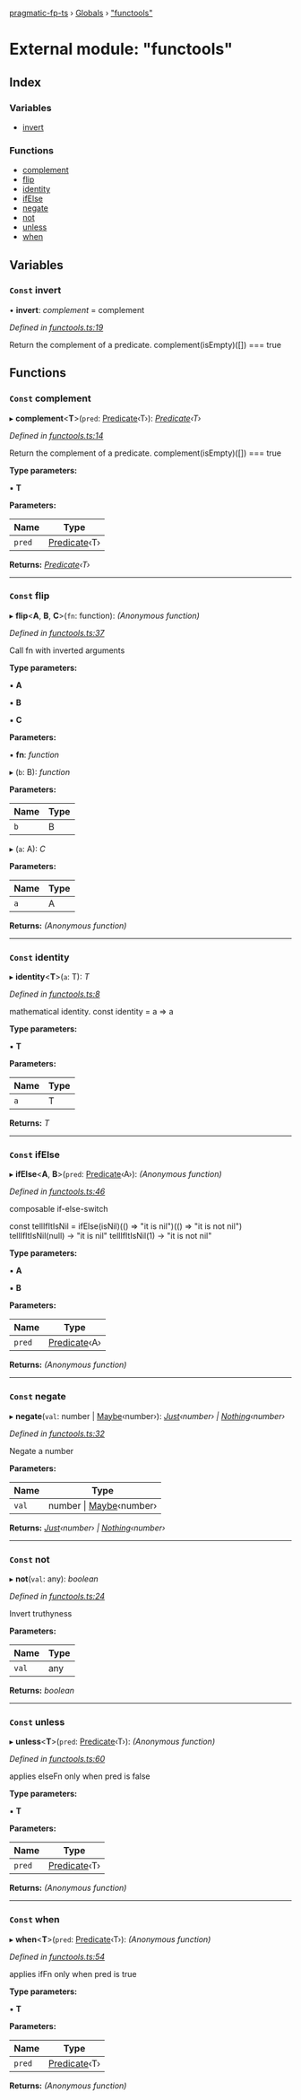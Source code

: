 [pragmatic-fp-ts](../README.md) › [Globals](../globals.md) › ["functools"](_functools_.md)

# External module: "functools"

## Index

### Variables

* [invert](_functools_.md#const-invert)

### Functions

* [complement](_functools_.md#const-complement)
* [flip](_functools_.md#const-flip)
* [identity](_functools_.md#const-identity)
* [ifElse](_functools_.md#const-ifelse)
* [negate](_functools_.md#const-negate)
* [not](_functools_.md#const-not)
* [unless](_functools_.md#const-unless)
* [when](_functools_.md#const-when)

## Variables

### `Const` invert

• **invert**: *complement* =  complement

*Defined in [functools.ts:19](https://github.com/hermann-p/pragmatic-fp-ts/blob/bc9a9d0/src/functools.ts#L19)*

Return the complement of a predicate.
complement(isEmpty)([]) === true

## Functions

### `Const` complement

▸ **complement**<**T**>(`pred`: [Predicate](_types_.md#predicate)‹T›): *[Predicate](_types_.md#predicate)‹T›*

*Defined in [functools.ts:14](https://github.com/hermann-p/pragmatic-fp-ts/blob/bc9a9d0/src/functools.ts#L14)*

Return the complement of a predicate.
complement(isEmpty)([]) === true

**Type parameters:**

▪ **T**

**Parameters:**

Name | Type |
------ | ------ |
`pred` | [Predicate](_types_.md#predicate)‹T› |

**Returns:** *[Predicate](_types_.md#predicate)‹T›*

___

### `Const` flip

▸ **flip**<**A**, **B**, **C**>(`fn`: function): *(Anonymous function)*

*Defined in [functools.ts:37](https://github.com/hermann-p/pragmatic-fp-ts/blob/bc9a9d0/src/functools.ts#L37)*

Call fn with inverted arguments

**Type parameters:**

▪ **A**

▪ **B**

▪ **C**

**Parameters:**

▪ **fn**: *function*

▸ (`b`: B): *function*

**Parameters:**

Name | Type |
------ | ------ |
`b` | B |

▸ (`a`: A): *C*

**Parameters:**

Name | Type |
------ | ------ |
`a` | A |

**Returns:** *(Anonymous function)*

___

### `Const` identity

▸ **identity**<**T**>(`a`: T): *T*

*Defined in [functools.ts:8](https://github.com/hermann-p/pragmatic-fp-ts/blob/bc9a9d0/src/functools.ts#L8)*

mathematical identity.
const identity = a => a

**Type parameters:**

▪ **T**

**Parameters:**

Name | Type |
------ | ------ |
`a` | T |

**Returns:** *T*

___

### `Const` ifElse

▸ **ifElse**<**A**, **B**>(`pred`: [Predicate](_types_.md#predicate)‹A›): *(Anonymous function)*

*Defined in [functools.ts:46](https://github.com/hermann-p/pragmatic-fp-ts/blob/bc9a9d0/src/functools.ts#L46)*

composable if-else-switch

const tellIfItIsNil = ifElse(isNil)(() => "it is nil")(() => "it is not nil")
tellIfItIsNil(null)  ->  "it is nil"
tellIfItIsNil(1)     ->  "it is not nil"

**Type parameters:**

▪ **A**

▪ **B**

**Parameters:**

Name | Type |
------ | ------ |
`pred` | [Predicate](_types_.md#predicate)‹A› |

**Returns:** *(Anonymous function)*

___

### `Const` negate

▸ **negate**(`val`: number | [Maybe](_maybe_.md#maybe)‹number›): *[Just](../classes/_maybe_.just.md)‹number› | [Nothing](../classes/_maybe_.nothing.md)‹number›*

*Defined in [functools.ts:32](https://github.com/hermann-p/pragmatic-fp-ts/blob/bc9a9d0/src/functools.ts#L32)*

Negate a number

**Parameters:**

Name | Type |
------ | ------ |
`val` | number &#124; [Maybe](_maybe_.md#maybe)‹number› |

**Returns:** *[Just](../classes/_maybe_.just.md)‹number› | [Nothing](../classes/_maybe_.nothing.md)‹number›*

___

### `Const` not

▸ **not**(`val`: any): *boolean*

*Defined in [functools.ts:24](https://github.com/hermann-p/pragmatic-fp-ts/blob/bc9a9d0/src/functools.ts#L24)*

Invert truthyness

**Parameters:**

Name | Type |
------ | ------ |
`val` | any |

**Returns:** *boolean*

___

### `Const` unless

▸ **unless**<**T**>(`pred`: [Predicate](_types_.md#predicate)‹T›): *(Anonymous function)*

*Defined in [functools.ts:60](https://github.com/hermann-p/pragmatic-fp-ts/blob/bc9a9d0/src/functools.ts#L60)*

applies elseFn only when pred is false

**Type parameters:**

▪ **T**

**Parameters:**

Name | Type |
------ | ------ |
`pred` | [Predicate](_types_.md#predicate)‹T› |

**Returns:** *(Anonymous function)*

___

### `Const` when

▸ **when**<**T**>(`pred`: [Predicate](_types_.md#predicate)‹T›): *(Anonymous function)*

*Defined in [functools.ts:54](https://github.com/hermann-p/pragmatic-fp-ts/blob/bc9a9d0/src/functools.ts#L54)*

applies ifFn only when pred is true

**Type parameters:**

▪ **T**

**Parameters:**

Name | Type |
------ | ------ |
`pred` | [Predicate](_types_.md#predicate)‹T› |

**Returns:** *(Anonymous function)*
